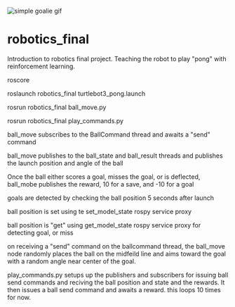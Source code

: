 ![simple goalie gif](https://github.com/ecollin/robotics_final/blob/main/goalierobot2.gif)

# robotics_final
Introduction to robotics final project. Teaching the robot to play "pong" with reinforcement learning.

roscore

roslaunch robotics_final turtlebot3_pong.launch 

rosrun robotics_final ball_move.py

rosrun robotics_final play_commands.py


ball_move subscribes to the BallCommand thread and awaits a "send" command

ball_move publishes to the ball_state and ball_result threads and publishes the launch position and angle of the ball

Once the ball either scores a goal, misses the goal, or is deflected, ball_mobe publishes the reward, 10 for a save, and -10 for a goal

goals are detected by checking the ball position 5 seconds after launch


ball position is set using te set_model_state rospy service proxy

ball position is "get" using get_model_state rospy service proxy for detecting goal, or miss

on receiving a "send" command on the ballcommand thread, the ball_move node randomly places the ball on the midfeild line and aims toward the goal with a random angle near center of the goal.

play_commands.py setups up the publishers and subscribers for issuing ball send commands and reciving the ball position and state and the rewards. It then issues a ball send command and awaits a reward. this loops 10 times for now.




                  
